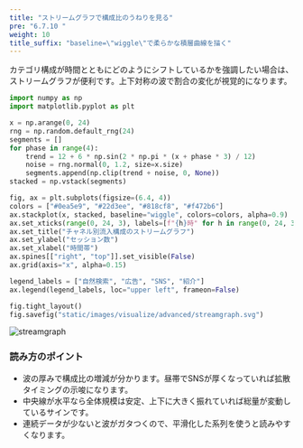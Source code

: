 ```yaml
---
title: "ストリームグラフで構成比のうねりを見る"
pre: "6.7.10 "
weight: 10
title_suffix: "baseline=\"wiggle\"で柔らかな積層曲線を描く"
---
```


カテゴリ構成が時間とともにどのようにシフトしているかを強調したい場合は、ストリームグラフが便利です。上下対称の波で割合の変化が視覚的になります。

```python
import numpy as np
import matplotlib.pyplot as plt

x = np.arange(0, 24)
rng = np.random.default_rng(24)
segments = []
for phase in range(4):
    trend = 12 + 6 * np.sin(2 * np.pi * (x + phase * 3) / 12)
    noise = rng.normal(0, 1.2, size=x.size)
    segments.append(np.clip(trend + noise, 0, None))
stacked = np.vstack(segments)

fig, ax = plt.subplots(figsize=(6.4, 4))
colors = ["#0ea5e9", "#22d3ee", "#818cf8", "#f472b6"]
ax.stackplot(x, stacked, baseline="wiggle", colors=colors, alpha=0.9)
ax.set_xticks(range(0, 24, 3), labels=[f"{h}時" for h in range(0, 24, 3)])
ax.set_title("チャネル別流入構成のストリームグラフ")
ax.set_ylabel("セッション数")
ax.set_xlabel("時間帯")
ax.spines[["right", "top"]].set_visible(False)
ax.grid(axis="x", alpha=0.15)

legend_labels = ["自然検索", "広告", "SNS", "紹介"]
ax.legend(legend_labels, loc="upper left", frameon=False)

fig.tight_layout()
fig.savefig("static/images/visualize/advanced/streamgraph.svg")
```

![streamgraph](/images/visualize/advanced/streamgraph.svg)

### 読み方のポイント
- 波の厚みで構成比の増減が分かります。昼帯でSNSが厚くなっていれば拡散タイミングの示唆になります。
- 中央線が水平なら全体規模は安定、上下に大きく振れていれば総量が変動しているサインです。
- 連続データが少ないと波がガタつくので、平滑化した系列を使うと読みやすくなります。
